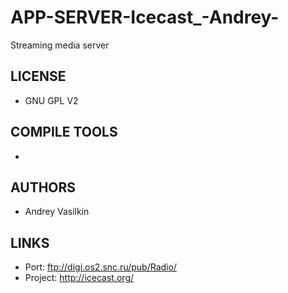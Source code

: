 # APP-SERVER-Icecast_-Andrey-
Streaming media server

## LICENSE
* GNU GPL V2

## COMPILE TOOLS
* 
 
## AUTHORS
* Andrey Vasilkin

## LINKS
* Port: ftp://digi.os2.snc.ru/pub/Radio/
* Project: http://icecast.org/
